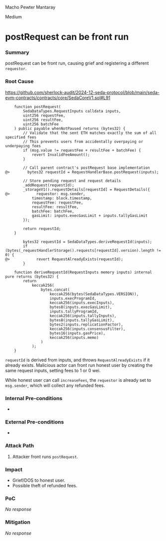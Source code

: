 Macho Pewter Mantaray

Medium

# postRequest can be front run

### Summary

postRequest can be front run, causing grief and registering a different `requestor`.

### Root Cause

https://github.com/sherlock-audit/2024-12-seda-protocol/blob/main/seda-evm-contracts/contracts/core/SedaCoreV1.sol#L91
```solidity
    function postRequest(
        SedaDataTypes.RequestInputs calldata inputs,
        uint256 requestFee,
        uint256 resultFee,
        uint256 batchFee
    ) public payable whenNotPaused returns (bytes32) {
        // Validate that the sent ETH matches exactly the sum of all specified fees
        // This prevents users from accidentally overpaying or underpaying fees
        if (msg.value != requestFee + resultFee + batchFee) {
            revert InvalidFeeAmount();
        }

        // Call parent contract's postRequest base implementation
@>        bytes32 requestId = RequestHandlerBase.postRequest(inputs);

        // Store pending request and request details
        _addRequest(requestId);
        _storageV1().requestDetails[requestId] = RequestDetails({
@>            requestor: msg.sender,
            timestamp: block.timestamp,
            requestFee: requestFee,
            resultFee: resultFee,
            batchFee: batchFee,
            gasLimit: inputs.execGasLimit + inputs.tallyGasLimit
        });

        return requestId;
    }
```
```solidity
        bytes32 requestId = SedaDataTypes.deriveRequestId(inputs);
        if (bytes(_requestHandlerStorage().requests[requestId].version).length != 0) {
@>            revert RequestAlreadyExists(requestId);
        }
```
```solidity
    function deriveRequestId(RequestInputs memory inputs) internal pure returns (bytes32) {
        return
            keccak256(
                bytes.concat(
                    keccak256(bytes(SedaDataTypes.VERSION)),
                    inputs.execProgramId,
                    keccak256(inputs.execInputs),
                    bytes8(inputs.execGasLimit),
                    inputs.tallyProgramId,
                    keccak256(inputs.tallyInputs),
                    bytes8(inputs.tallyGasLimit),
                    bytes2(inputs.replicationFactor),
                    keccak256(inputs.consensusFilter),
                    bytes16(inputs.gasPrice),
                    keccak256(inputs.memo)
                )
            );
    }
```

`requestId` is derived from inputs, and throws `RequestAlreadyExists` if it already exists. Malicious actor can front run honest user by creating the same request inputs, setting fees to 1 or 0 wei.

While honest user can call `increaseFees`, the `requestor` is already set to `msg.sender`, which will collect any refunded fees.

### Internal Pre-conditions

-

### External Pre-conditions

-

### Attack Path

1. Attacker front runs `postRequest`.

### Impact

- Grief/DOS to honest user.
- Possible theft of refunded fees.

### PoC

_No response_

### Mitigation

_No response_